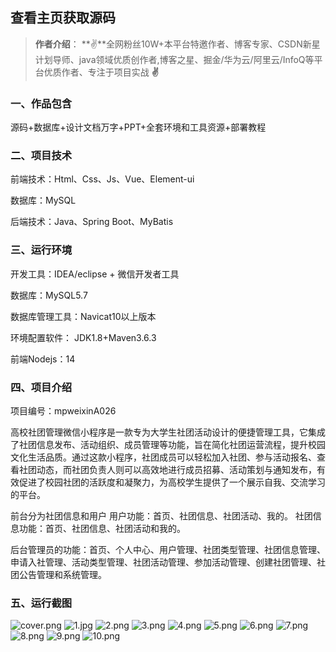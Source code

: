 
 
## 查看主页获取源码

> **作者介绍**： **✌**全网粉丝10W+本平台特邀作者、博客专家、CSDN新星计划导师、java领域优质创作者,博客之星、掘金/华为云/阿里云/InfoQ等平台优质作者、专注于项目实战 **✌**

  

### 一、作品包含

源码+数据库+设计文档万字+PPT+全套环境和工具资源+部署教程

### 二、项目技术

前端技术：Html、Css、Js、Vue、Element-ui

数据库：MySQL

后端技术：Java、Spring Boot、MyBatis

  

### 三、运行环境

开发工具：IDEA/eclipse + 微信开发者工具

数据库：MySQL5.7

数据库管理工具：Navicat10以上版本

环境配置软件： JDK1.8+Maven3.6.3

前端Nodejs：14


### 四、项目介绍
项目编号：mpweixinA026

高校社团管理微信小程序是一款专为大学生社团活动设计的便捷管理工具，它集成了社团信息发布、活动组织、成员管理等功能，旨在简化社团运营流程，提升校园文化生活品质。通过这款小程序，社团成员可以轻松加入社团、参与活动报名、查看社团动态，而社团负责人则可以高效地进行成员招募、活动策划与通知发布，有效促进了校园社团的活跃度和凝聚力，为高校学生提供了一个展示自我、交流学习的平台。

前台分为社团信息和用户
用户功能：首页、社团信息、社团活动、我的。
社团信息功能：首页、社团信息、社团活动和我的。

后台管理员的功能：首页、个人中心、用户管理、社团类型管理、社团信息管理、申请入社管理、活动类型管理、社团活动管理、参加活动管理、创建社团管理、社团公告管理和系统管理。

### 五、运行截图

![cover.png](./cover.png)
![1.jpg](./1.jpg)
![2.png](./2.png)
![3.png](./3.png)
![4.png](./4.png)
![5.png](./5.png)
![6.png](./6.png)
![7.png](./7.png)
![8.png](./8.png)
![9.png](./9.png)
![10.png](./10.png)




  
